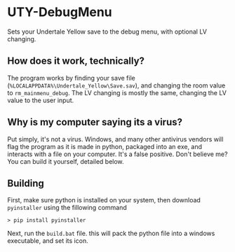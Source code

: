 # UTY-DebugMenu
Sets your Undertale Yellow save to the debug menu, with optional LV changing.

## How does it work, technically?
The program works by finding your save file (`%LOCALAPPDATA%\Undertale_Yellow\Save.sav`), and changing the room value to `rm_mainmenu_debug`.
The LV changing is mostly the same, changing the LV value to the user input.

## Why is my computer saying its a virus?
Put simply, it's not a virus. Windows, and many other antivirus vendors will flag the program as it is made in python, packaged into an exe, and interacts with a file on your computer. It's a false positive. Don't believe me? You can build it yourself, detailed below.

## Building
First, make sure python is installed on your system, then download `pyinstaller` using the fillowing command

```> pip install pyinstaller```

Next, run the `build.bat` file. this will pack the python file into a windows executable, and set its icon.
